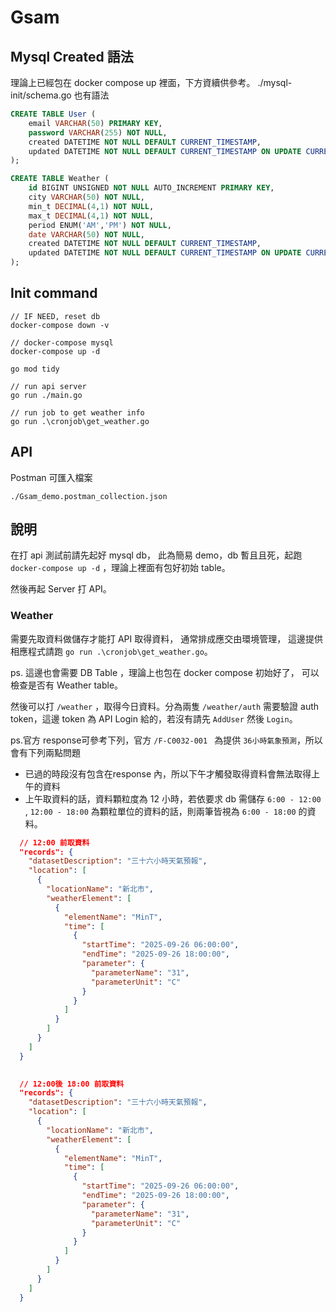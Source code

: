 # Gsam



## Mysql Created 語法
理論上已經包在 docker compose up 裡面，下方資續供參考。
./mysql-init/schema.go 也有語法

```sql
CREATE TABLE User (
    email VARCHAR(50) PRIMARY KEY,
    password VARCHAR(255) NOT NULL,
    created DATETIME NOT NULL DEFAULT CURRENT_TIMESTAMP,
    updated DATETIME NOT NULL DEFAULT CURRENT_TIMESTAMP ON UPDATE CURRENT_TIMESTAMP
);

CREATE TABLE Weather (
    id BIGINT UNSIGNED NOT NULL AUTO_INCREMENT PRIMARY KEY,
    city VARCHAR(50) NOT NULL,
    min_t DECIMAL(4,1) NOT NULL,
    max_t DECIMAL(4,1) NOT NULL,
    period ENUM('AM','PM') NOT NULL,
    date VARCHAR(50) NOT NULL,
    created DATETIME NOT NULL DEFAULT CURRENT_TIMESTAMP,
    updated DATETIME NOT NULL DEFAULT CURRENT_TIMESTAMP ON UPDATE CURRENT_TIMESTAMP
);
```

## Init command

```
// IF NEED, reset db
docker-compose down -v

// docker-compose mysql
docker-compose up -d

go mod tidy

// run api server
go run ./main.go

// run job to get weather info
go run .\cronjob\get_weather.go
```

## API
Postman 可匯入檔案
```
./Gsam_demo.postman_collection.json
```

## 說明
在打 api 測試前請先起好 mysql db，
此為簡易 demo，db 暫且且死，起跑 `docker-compose up -d` ，理論上裡面有包好初始 table。

然後再起 Server 打 API。

### Weather
需要先取資料做儲存才能打 API 取得資料，
通常排成應交由環境管理，
這邊提供相應程式請跑 `go run .\cronjob\get_weather.go`。

ps. 這邊也會需要 DB Table ，理論上也包在 docker compose 初始好了， 可以檢查是否有 Weather table。

然後可以打 `/weather` ，取得今日資料。分為兩隻 `/weather/auth` 需要驗證 auth token，這邊 token 為 API Login 給的，若沒有請先 `AddUser` 然後 `Login`。

ps.官方 response可參考下列，官方 `/F-C0032-001 ` 為提供 `36小時氣象預測`，所以會有下列兩點問題
* 已過的時段沒有包含在response 內，所以下午才觸發取得資料會無法取得上午的資料
* 上午取資料的話，資料顆粒度為 12 小時，若依要求 db 需儲存 `6:00 - 12:00` , `12:00 - 18:00` 為顆粒單位的資料的話，則兩筆皆視為 `6:00 - 18:00` 的資料。
```json
  // 12:00 前取資料
  "records": {
    "datasetDescription": "三十六小時天氣預報",
    "location": [
      {
        "locationName": "新北市",
        "weatherElement": [
          {
            "elementName": "MinT",
            "time": [
              {
                "startTime": "2025-09-26 06:00:00",
                "endTime": "2025-09-26 18:00:00",
                "parameter": {
                  "parameterName": "31",
                  "parameterUnit": "C"
                }
              }
            ]
          }
        ]
      }
    ]
  }

  
  // 12:00後 18:00 前取資料
  "records": {
    "datasetDescription": "三十六小時天氣預報",
    "location": [
      {
        "locationName": "新北市",
        "weatherElement": [
          {
            "elementName": "MinT",
            "time": [
              {
                "startTime": "2025-09-26 06:00:00",
                "endTime": "2025-09-26 18:00:00",
                "parameter": {
                  "parameterName": "31",
                  "parameterUnit": "C"
                }
              }
            ]
          }
        ]
      }
    ]
  }
```